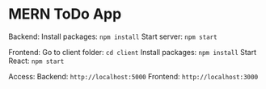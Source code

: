 
# MERN ToDo App

 Backend:
    Install packages: `npm install`
    Start server: `npm start`

Frontend:
    Go to client folder: `cd client`
    Install packages: `npm install`
    Start React: `npm start`

Access:
    Backend: `http://localhost:5000`
    Frontend: `http://localhost:3000`

